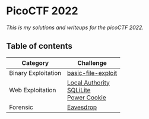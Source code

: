 # **PicoCTF 2022**

_This is my solutions and writeups for the picoCTF 2022._

## Table of contents

| Category             | Challenge                                                                |
| ----------------- | ------------------------------------------------------------------ |
| Binary Exploitation | [basic-file-exploit](https://github.com/fadelmuharam/picoCTF22/tree/master/basic-file-exploit) |
| Web Exploitation | [Local Authority](https://github.com/fadelmuharam/picoCTF22/tree/master/Local%20Authority) <br> [SQLiLite](https://github.com/fadelmuharam/picoCTF22/tree/master/SQLiLite) <br> [Power Cookie](https://github.com/fadelmuharam/picoCTF22/tree/master/Power%20Cookie)|
| Forensic | [Eavesdrop](https://github.com/fadelmuharam/picoCTF22/tree/master/Eavesdrop) |
